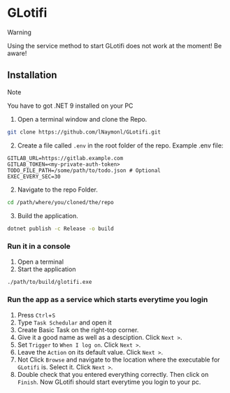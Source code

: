 # GLotifi
> [!WARNING]
> Using the service method to start GLotifi does not work at the moment! Be aware!


## Installation
> [!NOTE]
> You have to got .NET 9 installed on your PC

1. Open a terminal window and clone the Repo.
```bash
git clone https://github.com/lNaymonl/GLotifi.git
```
2. Create a file called `.env` in the root folder of the repo.
Example .env file:
```env
GITLAB_URL=https://gitlab.example.com
GITLAB_TOKEN=<my-private-auth-token>
TODO_FILE_PATH=/some/path/to/todo.json # Optional
EXEC_EVERY_SEC=30
```
2. Navigate to the repo Folder.
```bash
cd /path/where/you/cloned/the/repo
```
3. Build the application.
```bash
dotnet publish -c Release -o build
```

### Run it in a console
1. Open a terminal
2. Start the application
```bash
./path/to/build/glotifi.exe
```

### Run the app as a service which starts everytime you login
1. Press `Ctrl`+`S`
2. Type `Task Schedular` and open it
3. Create Basic Task on the right-top corner.
4. Give it a good name as well as a desciption. Click `Next >`.
5. Set `Trigger` to `When I log on`. Click `Next >`.
6. Leave the `Action` on its default value. Click `Next >`.
7. Not Click `Browse` and navigate to the location where the executable for `GLotifi` is. Select it. Click `Next >`.
8. Double check that you entered everything correctly. Then click on `Finish`.
Now GLotifi should start everytime you login to your pc.
